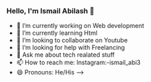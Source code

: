 ### Hello, I'm Ismail Abilash 👋


- 🔭 I’m currently working on Web development
- 🌱 I’m currently learning Html
- 👯 I’m looking to collaborate on Youtube
- 🤔 I’m looking for help with Freelancing
- 💬 Ask me about tech realated stuff
- 📫 How to reach me: Instagram:-ismail_abi3
- 😄 Pronouns: He/His
-->
